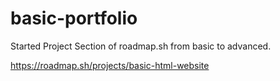 # basic-portfolio
Started Project Section of roadmap.sh from basic to advanced.

https://roadmap.sh/projects/basic-html-website
